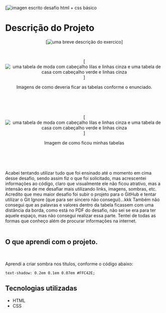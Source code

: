 [<img src="./SRC/imagens/desafio.png" alt="imagen escrito desafio html + css básico">

# Descrição do Projeto
    
<p align= "center">
    [<img src="./SRC/imagens/descrição do desafio.png" alt="uma breve descrição do exercico">]
</p>
<br>
<p align= "center">
    [<img src= "./SRC/imagens/desafio original.png" alt="uma tabela de moda com cabeçalho lilas e linhas cinza e uma tabela de casa com cabeçalho verde e linhas cinza">]
</p>
<p align= "center">
Imagens de como deveria ficar as tabelas conforme o enunciado.
</p>
<br>
<br>
<br>


<p align= "center">
    [<img src= "./SRC/imagens/minhas tabelas.png" alt="uma tabela de moda com cabeçalho lilas e linhas cinza e uma tabela de casa com cabeçalho verde e linhas cinza">]
</p>
<p align= "center">Imagem de como ficou minhas tabelas
</p>

<br>
<br>
<br>


Acabei tentando utilizar tudo que foi ensinado até o momento em cima desse desafio, sendo assim fiz o que foi solicitado, mas acrescentei informações ao código, claro que visualmente ele não ficou atrativo, mas a intensão era de me desafiar mais utilizando links, imagens, sombras, etc.
Acredito que meu maior desafio foi subir o projeto para o GitHub e tentar utilizar o Git Ignore (que para ser sincero não consegui)...kkk
Também não consegui que as palavras e valores dentro da tabela ficassem com uma distância da borda, como está no PDF do desafio, não sei se era para ter aquele espaço, mas não consegui realizar essa parte. Tentei de todas as formas que conheço além de procurar informações na internet.
<br>
<br>

## O que aprendi com o projeto.
<br>

Aprendi a criar sombra nos titulos, conforme o código abaixo:

    text-shadow: 0.2em 0.1em 0.07em #FFC42E;
   
## Tecnologias utilizadas
- HTML
- CSS

